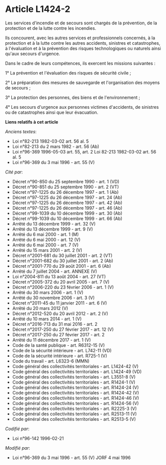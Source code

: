 # Article L1424-2

Les services d'incendie et de secours sont chargés de la prévention, de la protection et de la lutte contre les incendies.

Ils concourent, avec les autres services et professionnels concernés, à la protection et à la lutte contre les autres
accidents, sinistres et catastrophes, à l'évaluation et à la prévention des risques technologiques ou naturels ainsi qu'aux
secours d'urgence.

Dans le cadre de leurs compétences, ils exercent les missions suivantes :

1° La prévention et l'évaluation des risques de sécurité civile ;

2° La préparation des mesures de sauvegarde et l'organisation des moyens de secours ;

3° La protection des personnes, des biens et de l'environnement ;

4° Les secours d'urgence aux personnes victimes d'accidents, de sinistres ou de catastrophes ainsi que leur évacuation.

**Liens relatifs à cet article**

_Anciens textes_:

  - Loi n°82-213 1982-03-02 art. 56 al. 5
  - Loi n°82-213 du 2 mars 1982 - art. 56 (Ab)
  - Loi n°96-369 1996-05-03 art. 55, art. 2 Loi 82-213 1982-03-02 art. 56 al. 5
  - Loi n°96-369 du 3 mai 1996 - art. 55 (V)

_Cité par_:

  - Décret n°90-850 du 25 septembre 1990 - art. 1 (VD)
  - Décret n°90-851 du 25 septembre 1990 - art. 2 (VT)
  - Décret n°97-1225 du 26 décembre 1997 - art. 1 (Ab)
  - Décret n°97-1225 du 26 décembre 1997 - art. 24 (Ab)
  - Décret n°97-1225 du 26 décembre 1997 - art. 42 (Ab)
  - Décret n°97-1225 du 26 décembre 1997 - art. 46 (Ab)
  - Décret n°99-1039 du 10 décembre 1999 - art. 30 (Ab)
  - Décret n°99-1039 du 10 décembre 1999 - art. 66 (Ab)
  - Arrêté du 13 décembre 1999 - art. 32 (V)
  - Arrêté du 13 décembre 1999 - art. 9 (V)
  - Arrêté du 6 mai 2000 - art. 1 (M)
  - Arrêté du 6 mai 2000 - art. 12 (V)
  - Arrêté du 6 mai 2000 - art. 7 (V)
  - Arrêté du 15 mars 2001 - art. 2 (V)
  - Décret n°2001-681 du 30 juillet 2001 - art. 2 (VT)
  - Décret n°2001-682 du 30 juillet 2001 - art. 2 (Ab)
  - Décret n°2001-770 du 29 août 2001 - art. 6 (Ab)
  - Arrêté du 7 juillet 2004 - art. ANNEXE (V)
  - Loi n°2004-811 du 13 août 2004 - art. 27 (VT)
  - Décret n°2005-372 du 20 avril 2005 - art. 7 (V)
  - Décret n°2006-220 du 23 février 2006 - art. 1 (V)
  - Arrêté du 30 mars 2006 - art. 1 (V)
  - Arrêté du 30 novembre 2006 - art. 3 (V)
  - Décret n°2011-45 du 11 janvier 2011 - art. 6 (V)
  - Arrêté du 20 mars 2012 (V)
  - Décret n°2012-520 du 20 avril 2012 - art. 2 (V)
  - Arrêté du 10 mars 2014 - art. 1 (V)
  - Décret n°2016-713 du 31 mai 2016 - art. 2
  - Décret n°2017-250 du 27 février 2017 - art. 12 (V)
  - Décret n°2017-250 du 27 février 2017 - art. 2
  - Arrêté du 11 décembre 2017 - art. 1 (V)
  - Code de la santé publique - art. R6312-15 (V)
  - Code de la sécurité intérieure - art. L742-11 (VD)
  - Code de la sécurité intérieure - art. R725-1 (V)
  - Code du travail - art. L6323-6 (MMN)
  - Code général des collectivités territoriales - art. L1424-42 (V)
  - Code général des collectivités territoriales - art. L1424-49 (VD)
  - Code général des collectivités territoriales - art. L3551-8 (V)
  - Code général des collectivités territoriales - art. R1424-1 (V)
  - Code général des collectivités territoriales - art. R1424-24 (V)
  - Code général des collectivités territoriales - art. R1424-42 (V)
  - Code général des collectivités territoriales - art. R1424-46 (V)
  - Code général des collectivités territoriales - art. R1424-56 (V)
  - Code général des collectivités territoriales - art. R2225-3 (V)
  - Code général des collectivités territoriales - art. R2513-11 (V)
  - Code général des collectivités territoriales - art. R2513-5 (V)

_Codifié par_:

  - Loi n°96-142 1996-02-21

_Modifié par_:

  - Loi n°96-369 du 3 mai 1996 - art. 55 (V) JORF 4 mai 1996
